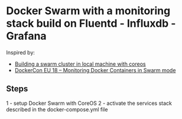 # Docker Swarm with a monitoring stack build on Fluentd - Influxdb - Grafana

Inspired by:

* [Building a swarm cluster in local machine with coreos](https://medium.com/@searching.nehal/building-a-swarm-cluster-in-local-machine-with-coreos-4d7305f0ff93)
* [DockerCon EU 18 – Monitoring Docker Containers in Swarm mode](https://www.datadriven-investment.com/dockercon18/)

## Steps

1 - setup Docker Swarm with CoreOS
2 - activate the services stack described in the docker-compose.yml file
